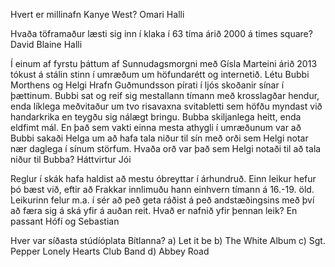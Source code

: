 Hvert er millinafn Kanye West?
	Omari
		Halli

Hvaða töframaður læsti sig inn í klaka í 63 tíma árið 2000 á times square?
	David Blaine
		Halli

Í einum af fyrstu þáttum af Sunnudagsmorgni með Gísla Marteini árið 2013 tókust á stálin stinn í umræðum um höfundarétt og internetið. Létu Bubbi Morthens og Helgi Hrafn Guðmundsson pírati í ljós skoðanir sínar í þættinum. Bubbi sat og reif sig mestallann tímann með krosslagðar hendur, enda líklega meðvitaður um tvo risavaxna svitabletti sem höfðu myndast við handarkrika en teygðu sig nálægt bringu. Bubba skiljanlega heitt, enda eldfimt mál. En það sem vakti einna mesta athygli í umræðunum var að Bubbi sakaði Helga um að hafa tala niður til sín með orði sem Helgi notar nær daglega í sínum störfum. Hvaða orð var það sem Helgi notaði til að tala niður til Bubba?
	Háttvirtur
		Jói

Reglur í skák hafa haldist að mestu óbreyttar í árhundruð. Einn leikur hefur þó bæst við, eftir að Frakkar innlimuðu hann einhvern tímann á 16.-19. öld. Leikurinn felur m.a. í sér að peð geta ráðist á peð andstæðingsins með því að færa sig á ská yfir á auðan reit. Hvað er nafnið yfir þennan leik?
	En passant
		Hófí og Sebastian

Hver var síðasta stúdíóplata Bítlanna? a) Let it be b) The White Album c) Sgt. Pepper Lonely Hearts Club Band d) Abbey Road